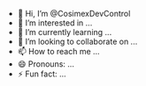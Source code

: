 - 👋 Hi, I’m @CosimexDevControl
- 👀 I’m interested in ...
- 🌱 I’m currently learning ...
- 💞️ I’m looking to collaborate on ...
- 📫 How to reach me ...
- 😄 Pronouns: ...
- ⚡ Fun fact: ...

<!---
CosimexDevControl/CosimexDevControl is a ✨ special ✨ repository because its `README.md` (this file) appears on your GitHub profile.
You can click the Preview link to take a look at your changes.
--->
